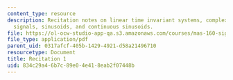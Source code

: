 ```yaml
---
content_type: resource
description: Recitation notes on linear time invariant systems, complex exponential
  signals, sinusoids, and continuous sinusoids.
file: https://ol-ocw-studio-app-qa.s3.amazonaws.com/courses/mas-160-signals-systems-and-information-for-media-technology-fall-2007/834c29a46b7c89e04e418eab2f07448b_rec1.pdf
file_type: application/pdf
parent_uid: 0317afcf-405b-1429-4921-d58a21496710
resourcetype: Document
title: Recitation 1
uid: 834c29a4-6b7c-89e0-4e41-8eab2f07448b
---
```

